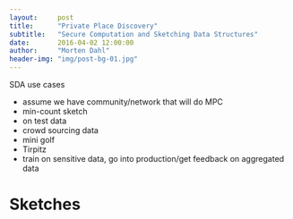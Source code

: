 ```yaml
---
layout:     post
title:      "Private Place Discovery"
subtitle:   "Secure Computation and Sketching Data Structures"
date:       2016-04-02 12:00:00
author:     "Morten Dahl"
header-img: "img/post-bg-01.jpg"
---
```


SDA use cases
- assume we have community/network that will do MPC
- min-count sketch
- on test data
- crowd sourcing data
- mini golf
- Tirpitz
- train on sensitive data, go into production/get feedback on aggregated data


# Sketches

